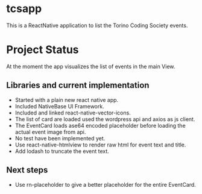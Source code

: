 # tcsapp
This is a ReactNative application to list the Torino Coding Society events.

# Project Status
At the moment the app visualizes the list of events in the main View.

## Libraries and current implementation
* Started with a plain new react native app.
* Included NativeBase UI Framework.
* Included and linked react-native-vector-icons.
* The list of card are loaded used the wordpress api and axios as js client.
* The EventCard loads ase64 encoded  placeholder before loading the actual event image from api.
* No test have been implemented yet.
* Use react-native-htmlview to render raw html for event text and title.
* Add lodash to truncate the event text.

## Next steps
* Use rn-placeholder to give a better placeholder for the entire EventCard.

